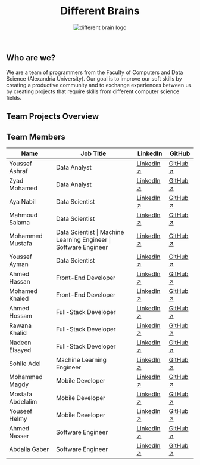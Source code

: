 <h1 align=center> Different Brains </h1>
<p align=center>
  <img src="https://t3.ftcdn.net/jpg/05/67/02/72/360_F_567027240_Fco1MRQ0LtPGtjwWyQ6QkhhxjIaEZigN.jpg" alt="different brain logo">
</p><br>

## Who are we?
We are a team of programmers from the Faculty of Computers and Data Science (Alexandria University). 
Our goal is to improve our soft skills by creating a productive community and to exchange experiences 
between us by creating projects that require skills from different computer science fields.

## Team Projects Overview

## Team Members
| Name              | Job Title                  | LinkedIn                                                     | GitHub                                          |
|-------------------|----------------------------|--------------------------------------------------------------|-------------------------------------------------|
| Youssef Ashraf    | Data Analyst               | [LinkedIn ↗](https://www.linkedin.com/in/youssef-ashraf-049881229) | [GitHub ↗](https://github.com/YoussefAsh7)        |
| Zyad Mohamed      | Data Analyst               | [LinkedIn ↗](https://www.linkedin.com/in/zyadmohamed007)         | [GitHub ↗](https://github.com/zyad246)             |
| Aya Nabil         | Data Scientist             | [LinkedIn ↗](https://www.linkedin.com/in/aya-nabil-202781247)     | [GitHub ↗](https://github.com/1AyaNabil1)         |
| Mahmoud Salama    | Data Scientist             | [LinkedIn ↗](https://www.linkedin.com/in/mahmoud-salama-5a0525227) | [GitHub ↗](https://github.com/MahmoudSalama7?tab=repositories) |
| Mohammed Mustafa   | Data Scientist \| Machine Learning Engineer  \| Software Engineer | [LinkedIn ↗](https://www.linkedin.com/in/mohammedmustafa112025/) | [GitHub ↗](https://github.com/mohammed112025)     |
| Youssef Ayman     | Data Scientist | [LinkedIn ↗](https://www.linkedin.com/in/yousef-ayman/)         | [GitHub ↗](https://github.com/yousefayman2003)    |
| Ahmed Hassan      | Front-End Developer        | [LinkedIn ↗](https://www.linkedin.com/in/ahmed-abo-zaid-ab008217b) | [GitHub ↗](https://github.com/AhmedAbozaid9)      |
| Mohamed Khaled    | Front-End Developer        | [LinkedIn ↗](https://www.linkedin.com/in/bukhaled2002)           | [GitHub ↗](https://github.com/bukhaled2002)       |
| Ahmed Hossam      | Full-Stack Developer       | [LinkedIn ↗](https://www.linkedin.com/in/ahmed-hossam-19a303239) | [GitHub ↗](https://github.com/ahmedhoss22)        |
| Rawana Khalid       | Full-Stack Developer              | [LinkedIn ↗](https://www.linkedin.com/in/rawana-khalid-43375324a/)     | [GitHub ↗](https://github.com/rawanakhalid64)    |
| Nadeen Elsayed   | Full-Stack Developer       | [LinkedIn ↗](https://www.linkedin.com/in/nadeen-elsayed-6b3052283) | [GitHub ↗](https://github.com/nadeen-elsayed)    |
| Sohile Adel         | Machine Learning Engineer         | [LinkedIn ↗](https://www.linkedin.com/in/sohile-adel-87376a241/)        | [GitHub ↗](https://github.com/SohileAdel)|
| Mohammed Magdy    | Mobile Developer           | [LinkedIn ↗](https://www.linkedin.com/in/mohamed-magdy-02a26521b) | [GitHub ↗](https://github.com/MOHAMEDMEDOHEMEDA) |
| Mostafa Abdelalim   | Mobile Developer                | [LinkedIn ↗](https://www.linkedin.com/in/mostafa-abd-elalim-819367253)  | [GitHub ↗](https://github.com/MOSTAFA-0-1)|
| Youseef Helmy       | Mobile Developer                | [LinkedIn ↗](https://www.linkedin.com/in/yossef-helmy-806309230)  | [GitHub ↗](https://github.com/yossef122)|
| Ahmed Nasser      | Software Engineer          | [LinkedIn ↗](https://www.linkedin.com/in/ahmed-naser-16047a222/) | [GitHub ↗](https://github.com/ahmednasser111)     |
| Abdalla Gaber     | Software Engineer          | [LinkedIn ↗](https://www.linkedin.com/in/abdallagaber)       | [GitHub ↗](https://github.com/abdallagaber)       |
